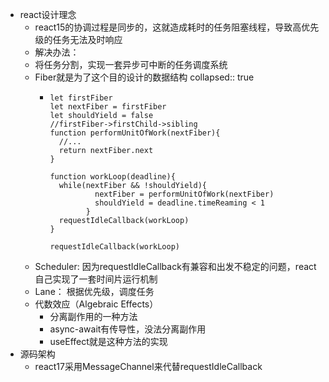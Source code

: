 - react设计理念
	- react15的协调过程是同步的，这就造成耗时的任务阻塞线程，导致高优先级的任务无法及时响应
	- 解决办法：
	- 将任务分割，实现一套异步可中断的任务调度系统
	- Fiber就是为了这个目的设计的数据结构
	  collapsed:: true
		- ```
		  let firstFiber
		  let nextFiber = firstFiber
		  let shouldYield = false
		  //firstFiber->firstChild->sibling
		  function performUnitOfWork(nextFiber){
		    //...
		    return nextFiber.next
		  }
		     
		  function workLoop(deadline){
		    while(nextFiber && !shouldYield){
		            nextFiber = performUnitOfWork(nextFiber)
		            shouldYield = deadline.timeReaming < 1
		          }
		    requestIdleCallback(workLoop)
		  }
		     
		  requestIdleCallback(workLoop)
		  ```
	- Scheduler: 因为requestIdleCallback有兼容和出发不稳定的问题，react自己实现了一套时间片运行机制
	- Lane： 根据优先级，调度任务
	- 代数效应（Algebraic Effects）
		- 分离副作用的一种方法
		- async-await有传导性，没法分离副作用
		- useEffect就是这种方法的实现
- 源码架构
	- react17采用MessageChannel来代替requestIdleCallback